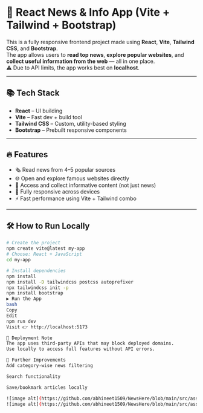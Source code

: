 # 📰 React News & Info App (Vite + Tailwind + Bootstrap)

This is a fully responsive frontend project made using **React**, **Vite**, **Tailwind CSS**, and **Bootstrap**.  
The app allows users to **read top news**, **explore popular websites**, and **collect useful information from the web** — all in one place.  
⚠️ Due to API limits, the app works best on **localhost**.

---

## 📚 Tech Stack

- **React** – UI building  
- **Vite** – Fast dev + build tool  
- **Tailwind CSS** – Custom, utility-based styling  
- **Bootstrap** – Prebuilt responsive components  

---

## 🔥 Features

- 🗞️ Read news from 4–5 popular sources  
- 🌐 Open and explore famous websites directly  
- 🧠 Access and collect informative content (not just news)  
- 📱 Fully responsive across devices  
- ⚡ Fast performance using Vite + Tailwind combo  

---

## 🛠 How to Run Locally

```bash
# Create the project
npm create vite@latest my-app
# Choose: React + JavaScript
cd my-app

# Install dependencies
npm install
npm install -D tailwindcss postcss autoprefixer
npx tailwindcss init -p
npm install bootstrap
▶️ Run the App
bash
Copy
Edit
npm run dev
Visit 👉 http://localhost:5173

🚫 Deployment Note
The app uses third-party APIs that may block deployed domains.
Use locally to access full features without API errors.

🔧 Further Improvements
Add category-wise news filtering

Search functionality

Save/bookmark articles locally

![image alt](https://github.com/abhineet1509/NewsHere/blob/main/src/assets/Screenshot%202025-04-05%20232513.png?raw=true)
![image alt](https://github.com/abhineet1509/NewsHere/blob/main/src/assets/Screenshot%202025-04-05%20232552.png?raw=true)




